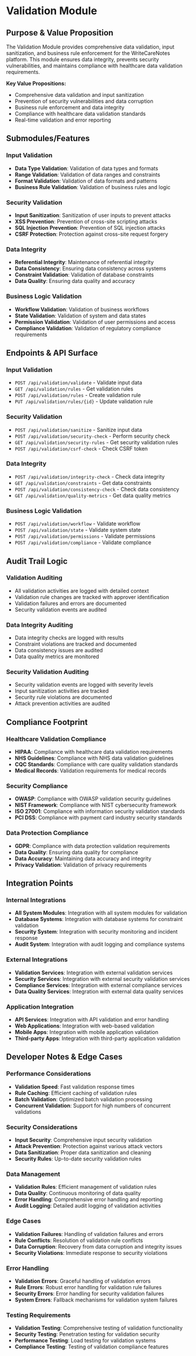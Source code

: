 # Validation Module

## Purpose & Value Proposition

The Validation Module provides comprehensive data validation, input sanitization, and business rule enforcement for the WriteCareNotes platform. This module ensures data integrity, prevents security vulnerabilities, and maintains compliance with healthcare data validation requirements.

**Key Value Propositions:**
- Comprehensive data validation and input sanitization
- Prevention of security vulnerabilities and data corruption
- Business rule enforcement and data integrity
- Compliance with healthcare data validation standards
- Real-time validation and error reporting

## Submodules/Features

### Input Validation
- **Data Type Validation**: Validation of data types and formats
- **Range Validation**: Validation of data ranges and constraints
- **Format Validation**: Validation of data formats and patterns
- **Business Rule Validation**: Validation of business rules and logic

### Security Validation
- **Input Sanitization**: Sanitization of user inputs to prevent attacks
- **XSS Prevention**: Prevention of cross-site scripting attacks
- **SQL Injection Prevention**: Prevention of SQL injection attacks
- **CSRF Protection**: Protection against cross-site request forgery

### Data Integrity
- **Referential Integrity**: Maintenance of referential integrity
- **Data Consistency**: Ensuring data consistency across systems
- **Constraint Validation**: Validation of database constraints
- **Data Quality**: Ensuring data quality and accuracy

### Business Logic Validation
- **Workflow Validation**: Validation of business workflows
- **State Validation**: Validation of system and data states
- **Permission Validation**: Validation of user permissions and access
- **Compliance Validation**: Validation of regulatory compliance requirements

## Endpoints & API Surface

### Input Validation
- `POST /api/validation/validate` - Validate input data
- `GET /api/validation/rules` - Get validation rules
- `POST /api/validation/rules` - Create validation rule
- `PUT /api/validation/rules/{id}` - Update validation rule

### Security Validation
- `POST /api/validation/sanitize` - Sanitize input data
- `POST /api/validation/security-check` - Perform security check
- `GET /api/validation/security-rules` - Get security validation rules
- `POST /api/validation/csrf-check` - Check CSRF token

### Data Integrity
- `POST /api/validation/integrity-check` - Check data integrity
- `GET /api/validation/constraints` - Get data constraints
- `POST /api/validation/consistency-check` - Check data consistency
- `GET /api/validation/quality-metrics` - Get data quality metrics

### Business Logic Validation
- `POST /api/validation/workflow` - Validate workflow
- `POST /api/validation/state` - Validate system state
- `POST /api/validation/permissions` - Validate permissions
- `POST /api/validation/compliance` - Validate compliance

## Audit Trail Logic

### Validation Auditing
- All validation activities are logged with detailed context
- Validation rule changes are tracked with approver identification
- Validation failures and errors are documented
- Security validation events are audited

### Data Integrity Auditing
- Data integrity checks are logged with results
- Constraint violations are tracked and documented
- Data consistency issues are audited
- Data quality metrics are monitored

### Security Validation Auditing
- Security validation events are logged with severity levels
- Input sanitization activities are tracked
- Security rule violations are documented
- Attack prevention activities are audited

## Compliance Footprint

### Healthcare Validation Compliance
- **HIPAA**: Compliance with healthcare data validation requirements
- **NHS Guidelines**: Compliance with NHS data validation guidelines
- **CQC Standards**: Compliance with care quality validation standards
- **Medical Records**: Validation requirements for medical records

### Security Compliance
- **OWASP**: Compliance with OWASP validation security guidelines
- **NIST Framework**: Compliance with NIST cybersecurity framework
- **ISO 27001**: Compliance with information security validation standards
- **PCI DSS**: Compliance with payment card industry security standards

### Data Protection Compliance
- **GDPR**: Compliance with data protection validation requirements
- **Data Quality**: Ensuring data quality for compliance
- **Data Accuracy**: Maintaining data accuracy and integrity
- **Privacy Validation**: Validation of privacy requirements

## Integration Points

### Internal Integrations
- **All System Modules**: Integration with all system modules for validation
- **Database Systems**: Integration with database systems for constraint validation
- **Security System**: Integration with security monitoring and incident response
- **Audit System**: Integration with audit logging and compliance systems

### External Integrations
- **Validation Services**: Integration with external validation services
- **Security Services**: Integration with external security validation services
- **Compliance Services**: Integration with external compliance services
- **Data Quality Services**: Integration with external data quality services

### Application Integration
- **API Services**: Integration with API validation and error handling
- **Web Applications**: Integration with web-based validation
- **Mobile Apps**: Integration with mobile application validation
- **Third-party Apps**: Integration with third-party application validation

## Developer Notes & Edge Cases

### Performance Considerations
- **Validation Speed**: Fast validation response times
- **Rule Caching**: Efficient caching of validation rules
- **Batch Validation**: Optimized batch validation processing
- **Concurrent Validation**: Support for high numbers of concurrent validations

### Security Considerations
- **Input Security**: Comprehensive input security validation
- **Attack Prevention**: Protection against various attack vectors
- **Data Sanitization**: Proper data sanitization and cleaning
- **Security Rules**: Up-to-date security validation rules

### Data Management
- **Validation Rules**: Efficient management of validation rules
- **Data Quality**: Continuous monitoring of data quality
- **Error Handling**: Comprehensive error handling and reporting
- **Audit Logging**: Detailed audit logging of validation activities

### Edge Cases
- **Validation Failures**: Handling of validation failures and errors
- **Rule Conflicts**: Resolution of validation rule conflicts
- **Data Corruption**: Recovery from data corruption and integrity issues
- **Security Violations**: Immediate response to security violations

### Error Handling
- **Validation Errors**: Graceful handling of validation errors
- **Rule Errors**: Robust error handling for validation rule failures
- **Security Errors**: Error handling for security validation failures
- **System Errors**: Fallback mechanisms for validation system failures

### Testing Requirements
- **Validation Testing**: Comprehensive testing of validation functionality
- **Security Testing**: Penetration testing for validation security
- **Performance Testing**: Load testing for validation systems
- **Compliance Testing**: Testing of validation compliance features